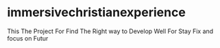 # immersivechristianexperience
This The Project For Find The Right way to Develop Well For Stay Fix and focus on Futur
